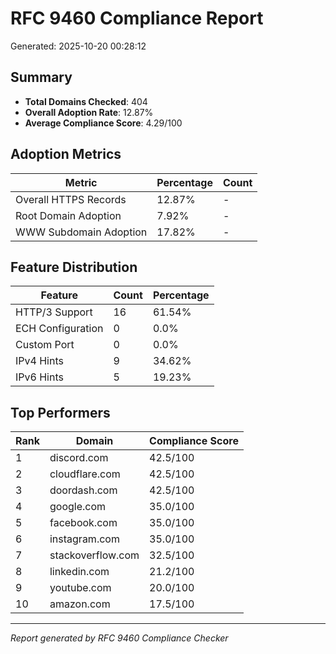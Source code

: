 # RFC 9460 Compliance Report

Generated: 2025-10-20 00:28:12

## Summary

- **Total Domains Checked**: 404
- **Overall Adoption Rate**: 12.87%
- **Average Compliance Score**: 4.29/100

## Adoption Metrics

| Metric | Percentage | Count |
|--------|------------|-------|
| Overall HTTPS Records | 12.87% | - |
| Root Domain Adoption | 7.92% | - |
| WWW Subdomain Adoption | 17.82% | - |

## Feature Distribution

| Feature | Count | Percentage |
|---------|-------|------------|
| HTTP/3 Support | 16 | 61.54% |
| ECH Configuration | 0 | 0.0% |
| Custom Port | 0 | 0.0% |
| IPv4 Hints | 9 | 34.62% |
| IPv6 Hints | 5 | 19.23% |

## Top Performers

| Rank | Domain | Compliance Score |
|------|--------|------------------|
| 1 | discord.com | 42.5/100 |
| 2 | cloudflare.com | 42.5/100 |
| 3 | doordash.com | 42.5/100 |
| 4 | google.com | 35.0/100 |
| 5 | facebook.com | 35.0/100 |
| 6 | instagram.com | 35.0/100 |
| 7 | stackoverflow.com | 32.5/100 |
| 8 | linkedin.com | 21.2/100 |
| 9 | youtube.com | 20.0/100 |
| 10 | amazon.com | 17.5/100 |

---
*Report generated by RFC 9460 Compliance Checker*
